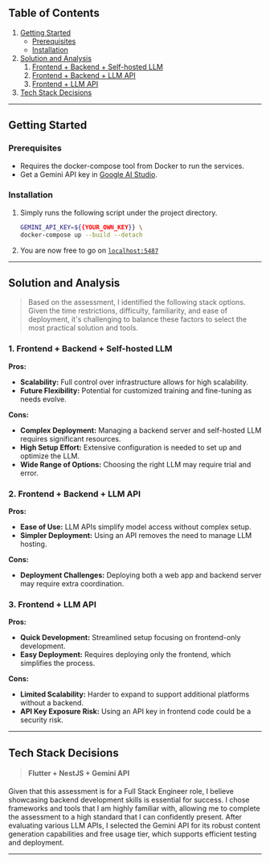 ## Table of Contents

1. [Getting Started](#getting-started)
   - [Prerequisites](#prerequisites)
   - [Installation](#installation)
2. [Solution and Analysis](#solution-and-analysis)
   1. [Frontend + Backend + Self-hosted LLM](#1-frontend--backend--self-hosted-llm)
   2. [Frontend + Backend + LLM API](#2-frontend--backend--llm-api)
   3. [Frontend + LLM API](#3-frontend--llm-api)
3. [Tech Stack Decisions](#tech-stack-decisions)

---
## Getting Started

### Prerequisites

- Requires the docker-compose tool from Docker to run the services.
- Get a Gemini API key in [Google AI Studio](https://aistudio.google.com/apikey).

### Installation

1. Simply runs the following script under the project directory.
   ```bash
   GEMINI_API_KEY=${{YOUR_OWN_KEY}} \
   docker-compose up --build --detach
   ```

2. You are now free to go on [`localhost:5487`](http://localhost:5487)

---

## Solution and Analysis

> Based on the assessment, I identified the following stack options.
> Given the time restrictions, difficulty, familiarity, and ease of deployment,
> it's challenging to balance these factors to select the most practical solution and tools.

### 1. **Frontend + Backend + Self-hosted LLM**

**Pros:**
- **Scalability:** Full control over infrastructure allows for high scalability.
- **Future Flexibility:** Potential for customized training and fine-tuning as needs evolve.

**Cons:**
- **Complex Deployment:** Managing a backend server and self-hosted LLM requires significant resources.
- **High Setup Effort:** Extensive configuration is needed to set up and optimize the LLM.
- **Wide Range of Options:** Choosing the right LLM may require trial and error.

### 2. **Frontend + Backend + LLM API**

**Pros:**
- **Ease of Use:** LLM APIs simplify model access without complex setup.
- **Simpler Deployment:** Using an API removes the need to manage LLM hosting.

**Cons:**
- **Deployment Challenges:** Deploying both a web app and backend server may require extra coordination.

### 3. **Frontend + LLM API**

**Pros:**
- **Quick Development:** Streamlined setup focusing on frontend-only development.
- **Easy Deployment:** Requires deploying only the frontend, which simplifies the process.

**Cons:**
- **Limited Scalability:** Harder to expand to support additional platforms without a backend.
- **API Key Exposure Risk:** Using an API key in frontend code could be a security risk.

---

## Tech Stack Decisions

> #### Flutter + NestJS + Gemini API

Given that this assessment is for a Full Stack Engineer role,
I believe showcasing backend development skills is essential for success.
I chose frameworks and tools that I am highly familiar with, allowing me to
complete the assessment to a high standard that I can confidently present.
After evaluating various LLM APIs, I selected the Gemini API for its robust
content generation capabilities and free usage tier, which supports efficient
testing and deployment.

---
